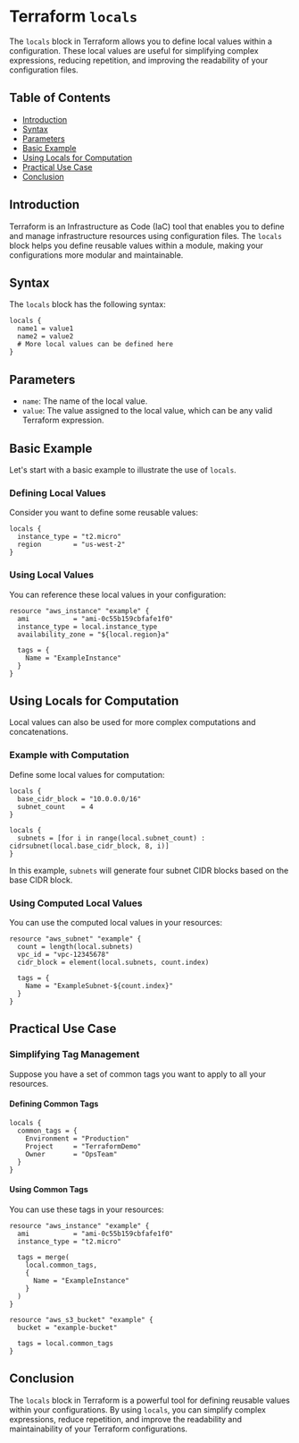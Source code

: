 # Terraform `locals`

The `locals` block in Terraform allows you to define local values within a configuration. These local values are useful for simplifying complex expressions, reducing repetition, and improving the readability of your configuration files.

## Table of Contents
- [Introduction](#introduction)
- [Syntax](#syntax)
- [Parameters](#parameters)
- [Basic Example](#basic-example)
- [Using Locals for Computation](#using-locals-for-computation)
- [Practical Use Case](#practical-use-case)
- [Conclusion](#conclusion)

## Introduction
Terraform is an Infrastructure as Code (IaC) tool that enables you to define and manage infrastructure resources using configuration files. The `locals` block helps you define reusable values within a module, making your configurations more modular and maintainable.

## Syntax
The `locals` block has the following syntax:

```hcl
locals {
  name1 = value1
  name2 = value2
  # More local values can be defined here
}
```

## Parameters
- `name`: The name of the local value.
- `value`: The value assigned to the local value, which can be any valid Terraform expression.

## Basic Example

Let's start with a basic example to illustrate the use of `locals`.

### Defining Local Values
Consider you want to define some reusable values:

```hcl
locals {
  instance_type = "t2.micro"
  region        = "us-west-2"
}
```

### Using Local Values
You can reference these local values in your configuration:

```hcl
resource "aws_instance" "example" {
  ami           = "ami-0c55b159cbfafe1f0"
  instance_type = local.instance_type
  availability_zone = "${local.region}a"

  tags = {
    Name = "ExampleInstance"
  }
}
```

## Using Locals for Computation

Local values can also be used for more complex computations and concatenations.

### Example with Computation
Define some local values for computation:

```hcl
locals {
  base_cidr_block = "10.0.0.0/16"
  subnet_count    = 4
}

locals {
  subnets = [for i in range(local.subnet_count) : cidrsubnet(local.base_cidr_block, 8, i)]
}
```

In this example, `subnets` will generate four subnet CIDR blocks based on the base CIDR block.

### Using Computed Local Values
You can use the computed local values in your resources:

```hcl
resource "aws_subnet" "example" {
  count = length(local.subnets)
  vpc_id = "vpc-12345678"
  cidr_block = element(local.subnets, count.index)

  tags = {
    Name = "ExampleSubnet-${count.index}"
  }
}
```

## Practical Use Case

### Simplifying Tag Management
Suppose you have a set of common tags you want to apply to all your resources.

#### Defining Common Tags
```hcl
locals {
  common_tags = {
    Environment = "Production"
    Project     = "TerraformDemo"
    Owner       = "OpsTeam"
  }
}
```

#### Using Common Tags
You can use these tags in your resources:

```hcl
resource "aws_instance" "example" {
  ami           = "ami-0c55b159cbfafe1f0"
  instance_type = "t2.micro"

  tags = merge(
    local.common_tags,
    {
      Name = "ExampleInstance"
    }
  )
}

resource "aws_s3_bucket" "example" {
  bucket = "example-bucket"

  tags = local.common_tags
}
```

## Conclusion
The `locals` block in Terraform is a powerful tool for defining reusable values within your configurations. By using `locals`, you can simplify complex expressions, reduce repetition, and improve the readability and maintainability of your Terraform configurations.
